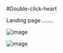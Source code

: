 #Double-click-heart

Landing page .......

![image](https://user-images.githubusercontent.com/81670997/170850304-4a8e51f7-687e-46db-9648-64d73d255321.png)

![image](https://user-images.githubusercontent.com/81670997/170850344-0831eaa4-c527-48b0-bb5f-4b908f19835d.png)

